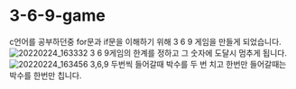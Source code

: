 # 3-6-9-game

c언어를 공부하던중 for문과 if문을 이해하기 위해 
3 6 9 게임을 만들게 되었습니다.
![20220224_163332](https://user-images.githubusercontent.com/93520535/155479201-ca5402f5-d901-48bd-9898-1821c7cf1c5f.png)
3 6 9게임의 한계를 정하고 그 숫자에 도달시 멈추게 됩니다.
![20220224_163456](https://user-images.githubusercontent.com/93520535/155479330-c3faffa1-866c-4e54-ab3a-802e56b79a74.png)
3,6,9 두번씩 들어갈때 박수를 두 번 치고 한번만 들어갈때는 박수를 한번만 칩니다.
